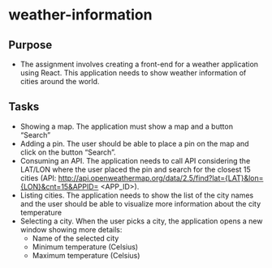 # weather-information

## Purpose

- The assignment involves creating a front-end for a weather application using React. This application needs to show weather information of cities around the world.

## Tasks

- Showing a map. The application must show a map and a button “Search”
- Adding a pin. The user should be able to place a pin on the map and click on the button “Search”.
- Consuming an API. The application needs to call API considering the LAT/LON where the user placed the pin and search for the closest 15 cities (API: http://api.openweathermap.org/data/2.5/find?lat={LAT}&lon={LON}&cnt=15&APPID= <APP_ID>).
- Listing cities. The application needs to show the list of the city names and the user should be able to visualize more information about the city temperature
- Selecting a city. When the user picks a city, the application opens a new window showing more details:
  - Name of the selected city
  - Minimum temperature (Celsius)
  - Maximum temperature (Celsius)